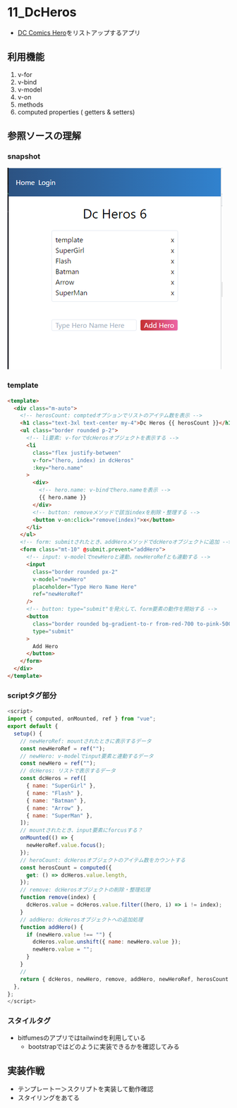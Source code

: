 <!-- 11_DcHeros.md -->
# 11_DcHeros
- [DC Comics Hero](https://www.dccomics.com/characters)をリストアップするアプリ

## 利用機能
1. v-for
2. v-bind
3. v-model
4. v-on
5. methods
6. computed properties ( getters & setters)
<!-- 7. vue components -->

## 参照ソースの理解

### snapshot

![snapshot](images/11_DcHeros.png)

### template
```HTML
<template>
  <div class="m-auto">
    <!-- herosCount: comptedオプションでリストのアイテム数を表示 -->
    <h1 class="text-3xl text-center my-4">Dc Heros {{ herosCount }}</h1>
    <ul class="border rounded p-2">
      <!-- li要素: v-forでdcHerosオブジェクトを表示する -->
      <li
        class="flex justify-between"
        v-for="(hero, index) in dcHeros"
        :key="hero.name"
      >
        <div>
          <!-- hero.name: v-bindでhero.nameを表示 -->
          {{ hero.name }}
        </div>
        <!-- button: removeメソッドで該当indexを削除・整理する -->
        <button v-on:click="remove(index)">x</button>
      </li>
    </ul>
    <!-- form: submitされたとき、addHeroメソッドでdcHeroオブジェクトに追加 -->
    <form class="mt-10" @submit.prevent="addHero">
      <!-- input: v-modelでnewHeroと連動。newHeroRefとも連動する -->
      <input
        class="border rounded px-2"
        v-model="newHero"
        placeholder="Type Hero Name Here"
        ref="newHeroRef"
      />
      <!-- button: type="submit"を発火して、form要素の動作を開始する -->
      <button
        class="border rounded bg-gradient-to-r from-red-700 to-pink-500 text-white ml-2 px-2"
        type="submit"
      >
        Add Hero
      </button>
    </form>
  </div>
</template>
```

### scriptタグ部分
```js
<script>
import { computed, onMounted, ref } from "vue";
export default {
  setup() {
    // newHeroRef: mountされたときに表示するデータ
    const newHeroRef = ref("");
    // newHero: v-modelでinput要素と連動するデータ
    const newHero = ref("");
    // dcHeros: リストで表示するデータ
    const dcHeros = ref([
      { name: "SuperGirl" },
      { name: "Flash" },
      { name: "Batman" },
      { name: "Arrow" },
      { name: "SuperMan" },
    ]);
    // mountされたとき、input要素にforcusする？
    onMounted(() => {
      newHeroRef.value.focus();
    });
    // heroCount: dcHerosオブジェクトのアイテム数をカウントする
    const herosCount = computed({
      get: () => dcHeros.value.length,
    });
    // remove: dcHerosオブジェクトの削除・整理処理
    function remove(index) {
      dcHeros.value = dcHeros.value.filter((hero, i) => i != index);
    }
    // addHero: dcHerosオブジェクトへの追加処理
    function addHero() {
      if (newHero.value !== "") {
        dcHeros.value.unshift({ name: newHero.value });
        newHero.value = "";
      }
    }
    //
    return { dcHeros, newHero, remove, addHero, newHeroRef, herosCount };
  },
};
</script>
```

### スタイルタグ
- bitfumesのアプリではtailwindを利用している
  - bootstrapではどのように実装できるかを確認してみる


## 実装作戦
- テンプレートー＞スクリプトを実装して動作確認
- スタイリングをあてる
